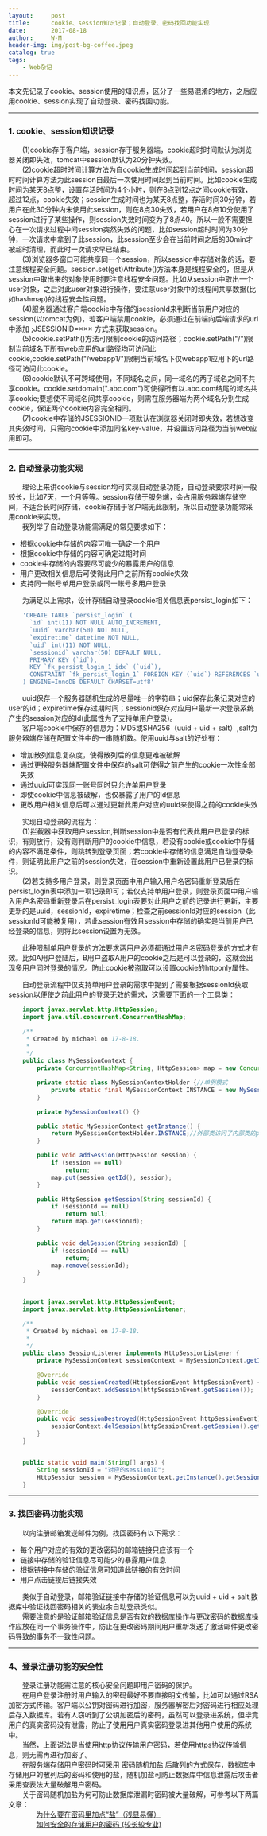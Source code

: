```yaml
---
layout:     post
title:      cookie、session知识记录；自动登录、密码找回功能实现
date:       2017-08-18
author:     W-M
header-img: img/post-bg-coffee.jpeg
catalog: true
tags:
    - Web杂记
---
```

本文先记录了cookie、session使用的知识点，区分了一些易混淆的地方，之后应用cookie、session实现了自动登录、密码找回功能。  

_ _ _
### **1. cookie、session知识记录**
&emsp;&emsp;(1)cookie存于客户端，session存于服务器端，cookie超时时间默认为浏览器关闭即失效，tomcat中session默认为20分钟失效。  
&emsp;&emsp;(2)cookie超时时间计算方法为自cookie生成时间起到当前时间，session超时时间计算方法为此session自最后一次使用时间起到当前时间。比如cookie生成时间为某天8点整，设置存活时间为4个小时，则在8点到12点之间cookie有效，超过12点，cookie失效；session生成时间也为某天8点整，存活时间30分钟，若用户在此30分钟内未使用此session，则在8点30失效，若用户在8点10分使用了session进行了某些操作，则session失效时间变为了8点40。所以一般不需要担心在一次请求过程中间session突然失效的问题，比如session超时时间为30分钟，一次请求中拿到了此session，此session至少会在当前时间之后的30min才被超时清理，而此时一次请求早已结束。    
&emsp;&emsp;(3)浏览器多窗口可能共享同一个session，所以session中存储对象的话，要注意线程安全问题。session.set(get)Attribute()方法本身是线程安全的，但是从session中取出来的对象使用时要注意线程安全问题。比如从session中取出一个user对象，之后对此user对象进行操作，要注意user对象中的线程间共享数据(比如hashmap)的线程安全性问题。  
&emsp;&emsp;(4)服务器通过客户端cookie中存储的jsessionId来判断当前用户对应的session(以tomcat为例)，若客户端禁用cookie，必须通过在前端向后端请求的url中添加 ;JSESSIONID=××× 方式来获取session。  
&emsp;&emsp;(5)cookie.setPath()方法可限制cookie的访问路径；cookie.setPath("/")限制当前域名下所有web应用的url路径均可访问此cookie,cookie.setPath("/webapp1/")限制当前域名下仅webapp1应用下的url路径可访问此cookie。  
&emsp;&emsp;(6)cookie默认不可跨域使用，不同域名之间，同一域名的两子域名之间不共享cookie。cookie.setdomain(".abc.com")可使得所有以.abc.com结尾的域名共享cookie;要想使不同域名间共享cookie，则需在服务器端为两个域名分别生成cookie，保证两个cookie内容完全相同。  
&emsp;&emsp;(7)cookie中存储的JSESSIONID一项默认在浏览器关闭时即失效，若想改变其失效时间，只需向cookie中添加同名key-value，并设置访问路径为当前web应用即可。  

_ _ _
### **2. 自动登录功能实现**
&emsp;&emsp;理论上来讲cookie与session均可实现自动登录功能，自动登录要求时间一般较长，比如7天，一个月等等。session存储于服务端，会占用服务器端存储空间，不适合长时间存储，cookie存储于客户端无此限制，所以自动登录功能常采用cookie来实现。  
&emsp;&emsp;我列举了自动登录功能需满足的常见要求如下：  
* 根据cookie中存储的内容可唯一确定一个用户  
* 根据cookie中存储的内容可确定过期时间  
* cookie中存储的内容要尽可能少的暴露用户的信息  
* 用户更改相关信息后可使得此用户之前所有cookie失效  
* 支持同一账号单用户登录或同一账号多用户登录  

&emsp;&emsp;为满足以上需求，设计存储自动登录cookie相关信息表persist_login如下：  
```sql
    'CREATE TABLE `persist_login` (
      `id` int(11) NOT NULL AUTO_INCREMENT,
      `uuid` varchar(50) NOT NULL,
      `expiretime` datetime NOT NULL,
      `uid` int(11) NOT NULL,
      `sessionid` varchar(50) DEFAULT NULL,
      PRIMARY KEY (`id`),
      KEY `fk_persist_login_1_idx` (`uid`),
      CONSTRAINT `fk_persist_login_1` FOREIGN KEY (`uid`) REFERENCES `user` (`id`) ON   DELETE CASCADE ON UPDATE CASCADE
    ) ENGINE=InnoDB DEFAULT CHARSET=utf8'
```
&emsp;&emsp;uuid保存一个服务器随机生成的尽量唯一的字符串；uid保存此条记录对应的user的id；expiretime保存过期时间；sessionid保存对应用户最新一次登录系统产生的session对应的Id(此属性为了支持单用户登录)。  
&emsp;&emsp;客户端cookie中保存的信息为：MD5或SHA256（uuid + uid + salt）,salt为服务器端存储在配置文件中的一串随机数。使用uuid与salt的好处有：  
* 增加散列信息复杂度，使得散列后的信息更难被破解  
* 通过更换服务器端配置文件中保存的salt可使得之前产生的cookie一次性全部失效  
* 通过uuid可实现同一账号同时只允许单用户登录  
* 即使cookie中信息被破解，也仅暴露了用户的id信息  
* 更改用户相关信息后可以通过更新此用户对应的uuid来使得之前的cookie失效  

&emsp;&emsp;实现自动登录的流程为：  
&emsp;&emsp;(1)拦截器中获取用户session,判断session中是否有代表此用户已登录的标识，有则放行，没有则判断用户的cookie中信息，若没有cookie或cookie中存储的内容不满足条件，则跳转到登录页面；若cookie中存储的信息满足自动登录条件，则证明此用户之前的session失效，在session中重新设置此用户已登录的标识。  
&emsp;&emsp;(2)若支持多用户登录，则登录页面中用户输入用户名密码重新登录后在persist_login表中添加一项记录即可；若仅支持单用户登录，则登录页面中用户输入用户名密码重新登录后在persist_login表要对此用户之前的记录进行更新，主要更新的是uuid，sessionId，expiretime；检查之前sessionId对应的session（此sessionId可能被复用），若此session有效且session中存储的确实是当前用户已经登录的信息，则将此session设置为无效。  

&emsp;&emsp;此种限制单用户登录的方法要求两用户必须都通过用户名密码登录的方式才有效。比如A用户登陆后，B用户盗取A用户的cookie之后是可以登录的，这就会出现多用户同时登录的情况。防止cookie被盗取可以设置cookie的httponly属性。  

&emsp;&emsp;自动登录流程中仅支持单用户登录的需求中提到了需要根据sessionId获取session以便使之前此用户的登录无效的需求，这需要下面的一个工具类：  
```java
    import javax.servlet.http.HttpSession;
    import java.util.concurrent.ConcurrentHashMap;

    /**
     * Created by michael on 17-8-18.
     *
     */
    public class MySessionContext {
        private ConcurrentHashMap<String, HttpSession> map = new ConcurrentHashMap<>();

        private static class MySessionContextHolder {//单例模式
            private static final MySessionContext INSTANCE = new MySessionContext();
        }

        private MySessionContext() {}

        public static MySessionContext getInstance() {
            return MySessionContextHolder.INSTANCE;//外部类访问了内部类的private变量
        }

        public void addSession(HttpSession session) {
            if (session == null)
                return;
            map.put(session.getId(), session);
        }

        public HttpSession getSession(String sessionId) {
            if (sessionId == null)
                return null;
            return map.get(sessionId);
        }

        public void delSession(String sessionId) {
            if (sessionId == null)
                return;
            map.remove(sessionId);
        }
    }
    

    import javax.servlet.http.HttpSessionEvent;
    import javax.servlet.http.HttpSessionListener;

    /**
     * Created by michael on 17-8-18.
     *
     */
    public class SessionListener implements HttpSessionListener {
        private MySessionContext sessionContext = MySessionContext.getInstance();

        @Override
        public void sessionCreated(HttpSessionEvent httpSessionEvent) {
            sessionContext.addSession(httpSessionEvent.getSession());
        }

        @Override
        public void sessionDestroyed(HttpSessionEvent httpSessionEvent) {
            sessionContext.delSession(httpSessionEvent.getSession().getId());
        }
    }  


    public static void main(String[] args) {
        String sessionId = "对应的sessionID";
        HttpSession session = MySessionContext.getInstance().getSession(sessionId);
    }

```

_ _ _
### **3. 找回密码功能实现**
&emsp;&emsp;以向注册邮箱发送邮件为例，找回密码有以下需求：
* 每个用户对应的有效的更改密码的邮箱链接只应该有一个
* 链接中存储的验证信息尽可能少的暴露用户信息
* 根据链接中存储的验证信息可知道此链接的有效时间
* 用户点击链接后链接失效

&emsp;&emsp;类似于自动登录，邮箱验证链接中存储的验证信息可以为uuid + uid + salt,数据库中验证找回密码相关的表业余自动登录类似。  
&emsp;&emsp;需要注意的是验证邮箱验证信息是否有效的数据库操作与更改密码的数据库操作应放在同一个事务操作中，防止在更改密码期间用户重新发送了激活邮件更改密码导致的事务不一致性问题。

_ _ _
### **4、登录注册功能的安全性**
&emsp;&emsp;登录注册功能需注意的核心安全问题即用户密码的保护。  
&emsp;&emsp;在用户登录注册时用户输入的密码最好不要直接明文传输，比如可以通过RSA加密方式传输。客户端以公钥对密码进行加密，服务器解密后对密码进行相应处理后存入数据库。若有人窃听到了公钥加密后的密码，虽然可以登录进系统，但毕竟用户的真实密码没有泄露，防止了使用用户真实密码登录进其他用户使用的系统中。  
&emsp;&emsp;当然，上面说法是当使用http协议传输用户密码，若使用https协议传输信息，则无需再进行加密了。  
&emsp;&emsp;在服务端存储用户密码时可采用 密码随机加盐 后散列的方式保存，数据库中存储用户的散列后的密码和使用的盐，随机加盐可防止数据库中信息泄露后攻击者采用查表法大量破解用户密码。  
&emsp;&emsp;关于密码随机加盐为何可防止数据库泄漏时密码被大量破解，可参考以下两篇文章：  
&emsp;&emsp;&emsp;&emsp;[为什么要在密码里加点“盐”（浅显易懂）](https://libuchao.com/2013/07/05/password-salt)  
&emsp;&emsp;&emsp;&emsp;[如何安全的存储用户的密码 (较长较专业)](http://www.freebuf.com/articles/web/28527.html)  
